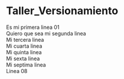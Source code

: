 # Taller_Versionamiento
Es mi primera linea 01\
Quiero que sea mi segunda linea\
Mi tercera linea\
Mi cuarta linea\
Mi quinta linea\
Mi sexta linea\
Mi septima linea\
Linea 08
